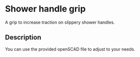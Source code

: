 # Shower handle grip

A grip to increase traction on slippery shower handles.

## Description

You can use the provided openSCAD file to adjust to your needs.
